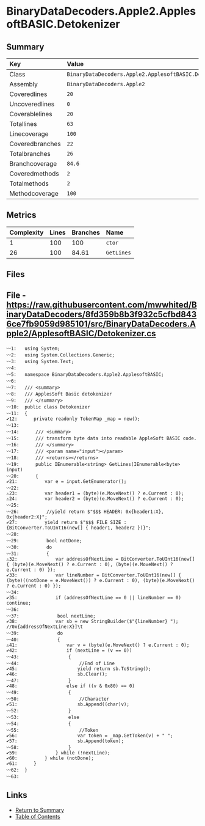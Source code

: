 ﻿# BinaryDataDecoders.Apple2.ApplesoftBASIC.Detokenizer

## Summary

| Key             | Value                                                  |
| :-------------- | :----------------------------------------------------- |
| Class           | `BinaryDataDecoders.Apple2.ApplesoftBASIC.Detokenizer` |
| Assembly        | `BinaryDataDecoders.Apple2`                            |
| Coveredlines    | `20`                                                   |
| Uncoveredlines  | `0`                                                    |
| Coverablelines  | `20`                                                   |
| Totallines      | `63`                                                   |
| Linecoverage    | `100`                                                  |
| Coveredbranches | `22`                                                   |
| Totalbranches   | `26`                                                   |
| Branchcoverage  | `84.6`                                                 |
| Coveredmethods  | `2`                                                    |
| Totalmethods    | `2`                                                    |
| Methodcoverage  | `100`                                                  |

## Metrics

| Complexity | Lines | Branches | Name       |
| :--------- | :---- | :------- | :--------- |
| 1          | 100   | 100      | `ctor`     |
| 26         | 100   | 84.61    | `GetLines` |

## Files

## File - https://raw.githubusercontent.com/mwwhited/BinaryDataDecoders/8fd359b8b3f932c5cfbd8436ce7fb9059d985101/src/BinaryDataDecoders.Apple2/ApplesoftBASIC/Detokenizer.cs

```CSharp
〰1:   using System;
〰2:   using System.Collections.Generic;
〰3:   using System.Text;
〰4:   
〰5:   namespace BinaryDataDecoders.Apple2.ApplesoftBASIC;
〰6:   
〰7:   /// <summary>
〰8:   /// ApplesSoft Basic detokenizer
〰9:   /// </summary>
〰10:  public class Detokenizer
〰11:  {
✔12:      private readonly TokenMap _map = new();
〰13:  
〰14:      /// <summary>
〰15:      /// transform byte data into readable AppleSoft BASIC code.
〰16:      /// </summary>
〰17:      /// <param name="input"></param>
〰18:      /// <returns></returns>
〰19:      public IEnumerable<string> GetLines(IEnumerable<byte> input)
〰20:      {
✔21:          var e = input.GetEnumerator();
〰22:  
⚠23:          var header1 = (byte)(e.MoveNext() ? e.Current : 0);
⚠24:          var header2 = (byte)(e.MoveNext() ? e.Current : 0);
〰25:  
〰26:          //yield return $"$$$ HEADER: 0x{header1:X}, 0x{header2:X}";
✔27:          yield return $"$$$ FILE SIZE :{BitConverter.ToUInt16(new[] { header1, header2 })}";
〰28:  
〰29:          bool notDone;
〰30:          do
〰31:          {
⚠32:              var addressOfNextLine = BitConverter.ToUInt16(new[] { (byte)(e.MoveNext() ? e.Current : 0), (byte)(e.MoveNext() ? e.Current : 0) });
✔33:              var lineNumber = BitConverter.ToUInt16(new[] { (byte)((notDone = e.MoveNext()) ? e.Current : 0), (byte)(e.MoveNext() ? e.Current : 0) });
〰34:  
✔35:              if (addressOfNextLine == 0 || lineNumber == 0) continue;
〰36:  
〰37:              bool nextLine;
✔38:              var sb = new StringBuilder($"{lineNumber} "); //0x{addressOfNextLine:X}]\t
〰39:              do
〰40:              {
⚠41:                  var v = (byte)(e.MoveNext() ? e.Current : 0);
✔42:                  if (nextLine = (v == 0))
〰43:                  {
〰44:                      //End of Line
✔45:                      yield return sb.ToString();
✔46:                      sb.Clear();
〰47:                  }
✔48:                  else if ((v & 0x80) == 0)
〰49:                  {
〰50:                      //Character
✔51:                      sb.Append((char)v);
〰52:                  }
〰53:                  else
〰54:                  {
〰55:                      //Token
✔56:                      var token = _map.GetToken(v) + " ";
✔57:                      sb.Append(token);
〰58:                  }
✔59:              } while (!nextLine);
✔60:          } while (notDone);
✔61:      }
〰62:  }
〰63:  
```

## Links

* [Return to Summary](Summary.md)
* [Table of Contents](../TOC.md)

